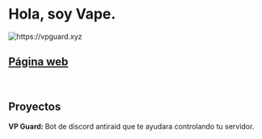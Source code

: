 <h1>Hola, soy Vape.</h1>
<img alt="https://vpguard.xyz" src="https://media.discordapp.net/attachments/998338855629488289/1036267130099871764/vpguardbanner.png">
<br>
<h2><b><a href="https://vpguard.xyz" target="_blank">Página web</a></b></h2>
<br>
<h2>Proyectos</h2>
<p><b>VP Guard: </b>Bot de discord antiraid que te ayudara controlando tu servidor.</p>
